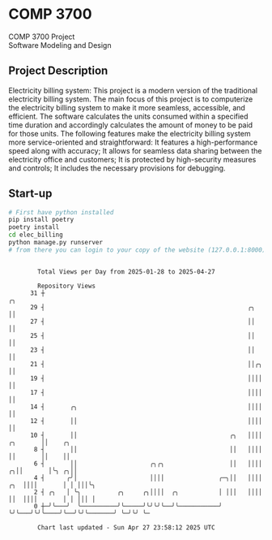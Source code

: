 # COMP 3700
COMP 3700 Project  
Software Modeling and Design
## Project Description
Electricity billing system: This project is a modern version of the traditional electricity billing system. The main focus of this project is to computerize the electricity billing system to make it more seamless, accessible, and efficient. The software calculates the units consumed within a specified time duration and accordingly calculates the amount of money to be paid for those units. The following features make the electricity billing system more service-oriented and straightforward: It features a high-performance speed along with accuracy; It allows for seamless data sharing between the electricity office and customers; It is protected by high-security measures and controls; It includes the necessary provisions for debugging.

## Start-up
```bash
# First have python installed
pip install poetry
poetry install
cd elec_billing
python manage.py runserver
# from there you can login to your copy of the website (127.0.0.1:8000), default creds are admin/admin
```

```

        Total Views per Day from 2025-01-28 to 2025-04-27

        Repository Views
      31 ┼                                                                               ╭╮
      29 ┤                                                        ╭╮                     ││
      27 ┤                                                        ││                     ││
      25 ┤                                                        ││                     ││
      23 ┤                                                        ││                     ││
      21 ┤                                                        ││╭╮                   ││
      19 ┤                                                        ││││                   ││
      17 ┤                                                        ││││                   ││
      14 ┤       ╭╮                                               ││││                   ││
      12 ┤       ││                                               ││││                   ││
      10 ┤       ││                                          ╭╮   ││││          ╭╮       ││    ╭╮
       8 ┤       ││                                          ││   ││││          ││       ││    ││
       6 ┤       ││                    ╭╮╭╮                  ││   ││││        ╭╮││       │╰╮ ╭╮││
       4 ┤      ╭╯│                    ││││               ╭─╮││   ││││    ╭╮  ││││       │ │ │││╰╮
       2 ┤ ╭╮   │ ╰╮          ╭╮     ╭╮││││  ╭╮           │ │││   ││││    ││  ││││       │ │ │││ │
       0 ┼─╯╰───╯  ╰──────────╯╰─────╯╰╯╰╯╰──╯╰───────────╯ ╰╯╰───╯╰╯╰────╯╰──╯╰╯╰───────╯ ╰─╯╰╯ ╰─

        Chart last updated - Sun Apr 27 23:58:12 2025 UTC
        
```
